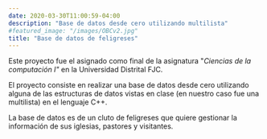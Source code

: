 ```yaml
---
date: 2020-03-30T11:00:59-04:00
description: "Base de datos desde cero utilizando multilista"
#featured_image: "/images/OBCv2.jpg"
title: "Base de datos de feligreses"
---
```


Este proyecto fue el asignado como final de la asignatura "*Ciencias de la
computación I"* en la Universidad Distrital FJC. 

El proyecto consiste en realizar una base de datos desde cero utilizando alguna de las estructuras de datos vistas en clase (en nuestro caso fue una multilista) en el lenguaje C++.

La base de datos es de un cluto de feligreses que quiere gestionar la información de
sus iglesias, pastores y visitantes.
 
